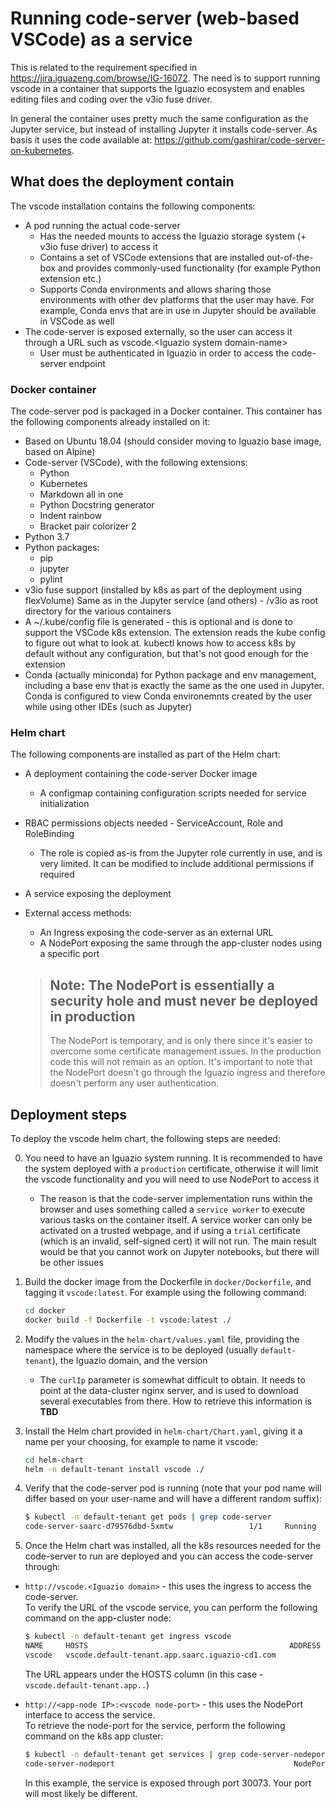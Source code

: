 # Running code-server (web-based VSCode) as a service

This is related to the requirement specified in <https://jira.iguazeng.com/browse/IG-16072>. The need is to support running vscode in a container that supports the Iguazio ecosystem and enables editing files and coding over the v3io fuse driver.

In general the container uses pretty much the same configuration as the Jupyter service, but instead of installing Jupyter it installs code-server. As basis it uses the code available at: <https://github.com/gashirar/code-server-on-kubernetes>.

## What does the deployment contain

The vscode installation contains the following components:

* A pod running the actual code-server
  * Has the needed mounts to access the Iguazio storage system (+ v3io fuse driver) to access it
  * Contains a set of VSCode extensions that are installed out-of-the-box and provides commonly-used functionality (for example Python extension etc.)
  * Supports Conda environments and allows sharing those environments with other dev platforms that the user may have. For example, Conda envs that are in use in Jupyter should be available in VSCode as well
* The code-server is exposed externally, so the user can access it through a URL such as vscode.\<Iguazio system domain-name\>
  * User must be authenticated in Iguazio in order to access the code-server endpoint

### Docker container

The code-server pod is packaged in a Docker container. This container has the following components already installed on it:

* Based on Ubuntu 18.04 (should consider moving to Iguazio base image, based on Alpine)
* Code-server (VSCode), with the following extensions:
  * Python
  * Kubernetes
  * Markdown all in one
  * Python Docstring generator
  * Indent rainbow
  * Bracket pair colorizer 2
* Python 3.7
* Python packages:
  * pip
  * jupyter
  * pylint
* v3io fuse support (installed by k8s as part of the deployment using flexVolume) Same as in the Jupyter service (and others) - /v3io as root directory for the various containers
* A ~/.kube/config file is generated - this is optional and is done to support the VSCode k8s extension. The extension reads the kube config to figure out what to look at. kubectl knows how to access k8s by default without any configuration, but that's not good enough for the extension
* Conda (actually miniconda) for Python package and env management, including a base env that is exactly the same as the one used in Jupyter. Conda is configured to view Conda environemnts created by the user while using other IDEs (such as Jupyter)

### Helm chart

The following components are installed as part of the Helm chart:

* A deployment containing the code-server Docker image
  * A configmap containing configuration scripts needed for service initialization
* RBAC permissions objects needed - ServiceAccount, Role and RoleBinding
  * The role is copied as-is from the Jupyter role currently in use, and is very limited. It can be modified to include additional permissions if required
* A service exposing the deployment
* External access methods:
  * An Ingress exposing the code-server as an external URL
  * A NodePort exposing the same through the app-cluster nodes using a specific port
  
  > ## **Note:** The NodePort is essentially a **security hole** and must never be deployed in production
  >
  > The NodePort is temporary, and is only there since it's easier to overcome some certificate management issues. In the production code this will not remain as an option. It's important to note that the NodePort doesn't go through the Iguazio ingress and therefore doesn't perform any user authentication.

## Deployment steps

To deploy the vscode helm chart, the following steps are needed:

0. You need to have an Iguazio system running. It is recommended to have the system deployed with a `production` certificate, otherwise it will limit the vscode functionality and you will need to use NodePort to access it
   * The reason is that the code-server implementation runs within the browser and uses something called a `service worker` to execute various tasks on the container itself. A service worker can only be activated on a trusted webpage, and if using a `trial` certificate (which is an invalid, self-signed cert) it will not run. The main result would be that you cannot work on Jupyter notebooks, but there will be other issues
1. Build the docker image from the Dockerfile in `docker/Dockerfile`, and tagging it `vscode:latest`. For example using the following command:

    ```bash
    cd docker
    docker build -f Dockerfile -t vscode:latest ./
    ```

2. Modify the values in the `helm-chart/values.yaml` file, providing the namespace where the service is to be deployed (usually `default-tenant`), the Iguazio domain, and the version
   * The `curlIp` parameter is somewhat difficult to obtain. It needs to point at the data-cluster nginx server, and is used to download several executables from there. How to retrieve this information is **TBD**
3. Install the Helm chart provided in `helm-chart/Chart.yaml`, giving it a name per your choosing, for example to name it vscode:

    ```bash
    cd helm-chart
    helm -n default-tenant install vscode ./
    ```

4. Verify that the code-server pod is running (note that your pod name will differ based on your user-name and will have a different random suffix):

    ```bash
    $ kubectl -n default-tenant get pods | grep code-server
    code-server-saarc-d79576dbd-5xmtw                 1/1     Running     0          21h
    ```

5. Once the Helm chart was installed, all the k8s resources needed for the code-server to run are deployed and you can access the code-server through:

* `http://vscode.<Iguazio domain>` - this uses the ingress to access the code-server.  
  To verify the URL of the vscode service, you can perform the following command on the app-cluster node:

  ```bash
  $ kubectl -n default-tenant get ingress vscode
  NAME     HOSTS                                             ADDRESS   PORTS     AGE
  vscode   vscode.default-tenant.app.saarc.iguazio-cd1.com             80, 443   44m
  ```

  The URL appears under the HOSTS column (in this case - `vscode.default-tenant.app..`)
* `http://<app-node IP>:<vscode node-port>` - this uses the NodePort interface to access the service.  
  To retrieve the node-port for the service, perform the following command on the k8s app cluster:

  ```bash
  $ kubectl -n default-tenant get services | grep code-server-nodeport
  code-server-nodeport                                        NodePort    10.194.45.128    <none>        8080:30073/TCP                  21h
  ```

  In this example, the service is exposed through port 30073. Your port will most likely be different.
